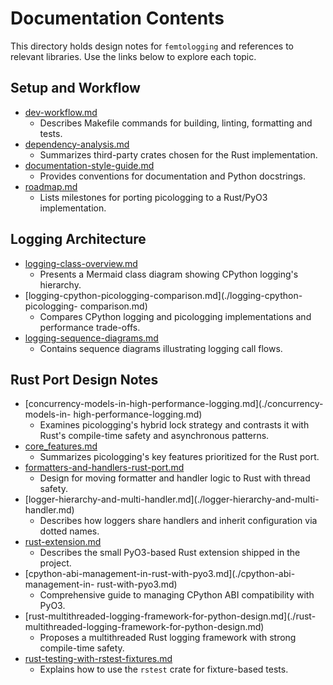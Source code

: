 # Documentation Contents

This directory holds design notes for `femtologging` and references to relevant
libraries. Use the links below to explore each topic.

## Setup and Workflow

- [dev-workflow.md](./dev-workflow.md)
  - Describes Makefile commands for building, linting, formatting and tests.
- [dependency-analysis.md](./dependency-analysis.md)
  - Summarizes third-party crates chosen for the Rust implementation.
- [documentation-style-guide.md](./documentation-style-guide.md)
  - Provides conventions for documentation and Python docstrings.
- [roadmap.md](./roadmap.md)
  - Lists milestones for porting picologging to a Rust/PyO3 implementation.

## Logging Architecture

- [logging-class-overview.md](./logging-class-overview.md)
  - Presents a Mermaid class diagram showing CPython logging's hierarchy.
- [logging-cpython-picologging-comparison.md](./logging-cpython-picologging-
  comparison.md)
  - Compares CPython logging and picologging implementations and performance
    trade-offs.
- [logging-sequence-diagrams.md](./logging-sequence-diagrams.md)
  - Contains sequence diagrams illustrating logging call flows.

## Rust Port Design Notes

- [concurrency-models-in-high-performance-logging.md](./concurrency-models-in-
  high-performance-logging.md)
  - Examines picologging's hybrid lock strategy and contrasts it with Rust's
    compile-time safety and asynchronous patterns.
- [core_features.md](./core_features.md)
  - Summarizes picologging's key features prioritized for the Rust port.
- [formatters-and-handlers-rust-port.md](./formatters-and-handlers-rust-port.md)
  - Design for moving formatter and handler logic to Rust with thread safety.
- [logger-hierarchy-and-multi-handler.md](./logger-hierarchy-and-multi-
  handler.md)
  - Describes how loggers share handlers and inherit configuration via dotted
    names.
- [rust-extension.md](./rust-extension.md)
  - Describes the small PyO3-based Rust extension shipped in the project.
- [cpython-abi-management-in-rust-with-pyo3.md](./cpython-abi-management-in-
  rust-with-pyo3.md)
  - Comprehensive guide to managing CPython ABI compatibility with PyO3.
- [rust-multithreaded-logging-framework-for-python-design.md](./rust-
  multithreaded-logging-framework-for-python-design.md)
  - Proposes a multithreaded Rust logging framework with strong compile-time
    safety.
- [rust-testing-with-rstest-fixtures.md](./rust-testing-with-rstest-fixtures.md)
  - Explains how to use the `rstest` crate for fixture-based tests.
